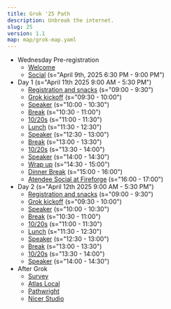 ```yaml
---
title: Grok '25 Path
description: Unbreak the internet.
slug: 25
version: 1.1
map: map/grok-map.yaml
---
```


- Wednesday Pre-registration
  - [Welcome](./content/01-wed/welcome.md)
  - [Social](./content/01-wed/social.md) (s="April 9th, 2025 6:30 PM - 9:00 PM")
- Day 1 (s="April 11th 2025 9:00 AM - 5:30 PM")
  - [Registration and snacks](./content/02-day1/day-1-welcome.md) (s="09:00 - 9:30")
  - [Grok kickoff](./content/02-day1/kick-off.md) (s="09:30 - 10:00")
  - [Speaker](./content/02-day1/brian-brooks.md) (s="10:00 - 10:30")
  - [Break](./content/shared/break.md) (s="10:30 - 11:00")
  - [10/20s](./content/shared/10-20s.md) (s="11:00 - 11:30")
  - [Lunch](./content/shared/lunch.md) (s="11:30 - 12:30")
  - [Speaker](./content/02-day1/mark-paul-johnson.md) (s="12:30 - 13:00")
  - [Break](./content/shared/break.md) (s="13:00 - 13:30")
  - [10/20s](./content/shared/10-20s.md) (s="13:30 - 14:00")
  - [Speaker](./content/02-day1/katrina-macgregor.md) (s="14:00 - 14:30")
  - [Wrap up](./content/shared/wrap-up.md) (s="14:30 - 15:00")
  - [Dinner Break](./content/02-day1/dinner.md) (s="15:00 - 16:00")
  - [Atendee Social at Fireforge](./content/02-day1/fireforge-social.md) (s="16:00 - 17:00")
- Day 2 (s="April 12th 2025 9:00 AM - 5:30 PM")
  - [Registration and snacks](./content/03-day2/day-2-welcome.md) (s="09:00 - 9:30")
  - [Grok kickoff](./content/03-day2/day-2-kickoff.md) (s="09:30 - 10:00")
  - [Speaker](./content/03-day2/hans-anderson.md) (s="10:00 - 10:30")
  - [Break](./content/shared/break.md) (s="10:30 - 11:00")
  - [10/20s](./content/shared/10-20s.md) (s="11:00 - 11:30")
  - [Lunch](./content/shared/lunch.md) (s="11:30 - 12:30")
  - [Speaker](./content/03-day2/sofia-cristinea-visan.md) (s="12:30 - 13:00")
  - [Break](./content/shared/break.md) (s="13:00 - 13:30")
  - [10/20s](./content/shared/10-20s.md) (s="13:30 - 14:00")
  - [Speaker](./content/03-day2/pixel-pusher.md) (s="14:00 - 14:30")
- After Grok
  - [Survey](./content/04-after/survey.md)
  - [Atlas Local](./content/04-after/atlas-local.md)
  - [Pathwright](./content/04-after/pathwright.md)
  - [Nicer Studio](./content/04-after/nicer-studio.md)
